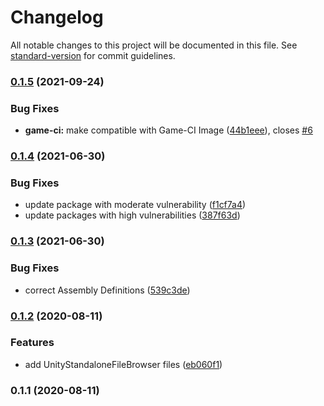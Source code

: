 # Changelog

All notable changes to this project will be documented in this file. See [standard-version](https://github.com/conventional-changelog/standard-version) for commit guidelines.

### [0.1.5](https://github.com/mwnDK1402/pkg-dev/compare/v0.1.4...v0.1.5) (2021-09-24)


### Bug Fixes

* **game-ci:** make compatible with Game-CI Image ([44b1eee](https://github.com/mwnDK1402/pkg-dev/commit/44b1eee0300cb59e153714e166fcd34c02f805f2)), closes [#6](https://github.com/mwnDK1402/pkg-dev/issues/6)

### [0.1.4](https://github.com/mwnDK1402/pkg-dev/compare/v0.1.3...v0.1.4) (2021-06-30)


### Bug Fixes

* update package with moderate vulnerability ([f1cf7a4](https://github.com/mwnDK1402/pkg-dev/commit/f1cf7a404ed5a0c6817c8a4f5111bd2cd99d9689))
* update packages with high vulnerabilities ([387f63d](https://github.com/mwnDK1402/pkg-dev/commit/387f63d00b1c5d0d58d772378dba9f48ceca676e))

### [0.1.3](https://github.com/mwnDK1402/pkg-dev/compare/v0.1.2...v0.1.3) (2021-06-30)


### Bug Fixes

* correct Assembly Definitions ([539c3de](https://github.com/mwnDK1402/pkg-dev/commit/539c3de11071fc5437e6e77aeefbe369bcf880f0))

### [0.1.2](https://github.com/mwnDK1402/pkg-dev/compare/v0.1.1...v0.1.2) (2020-08-11)


### Features

* add UnityStandaloneFileBrowser files ([eb060f1](https://github.com/mwnDK1402/pkg-dev/commit/eb060f109ef97b4be8e98cf7eb12b21c55615cf2))

### 0.1.1 (2020-08-11)
